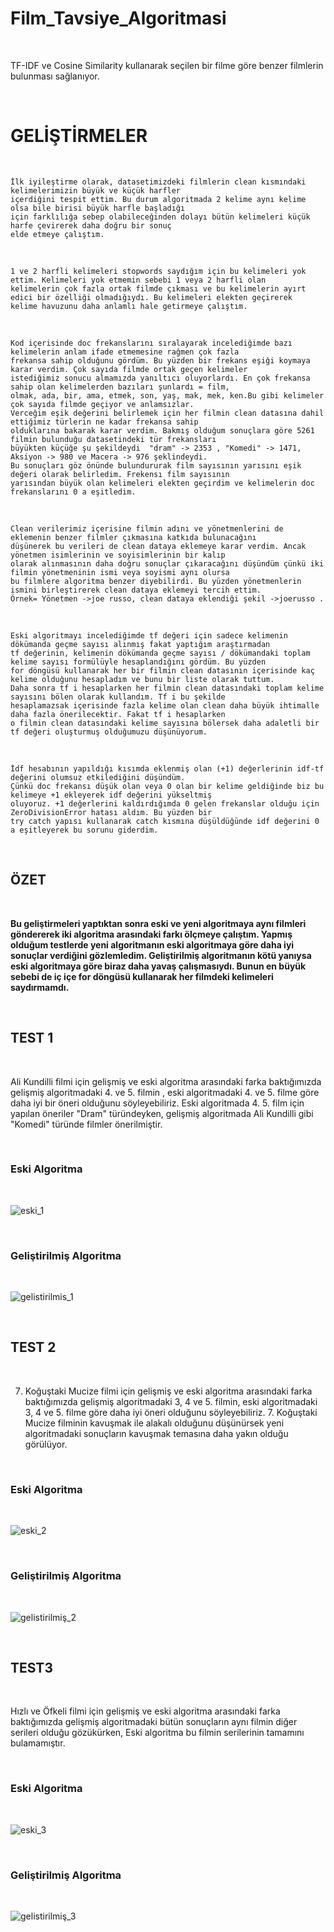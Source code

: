# Film_Tavsiye_Algoritmasi

<br/>

TF-IDF ve Cosine Similarity kullanarak seçilen bir filme göre benzer filmlerin bulunması sağlanıyor.

<br/>

# GELİŞTİRMELER

<br/>

```
İlk iyileştirme olarak, datasetimizdeki filmlerin clean kısmındaki kelimelerimizin büyük ve küçük harfler 
içerdiğini tespit ettim. Bu durum algoritmada 2 kelime aynı kelime olsa bile birisi büyük harfle başladığı 
için farklılığa sebep olabileceğinden dolayı bütün kelimeleri küçük harfe çevirerek daha doğru bir sonuç 
elde etmeye çalıştım.
```

<br/>

```
1 ve 2 harfli kelimeleri stopwords saydığım için bu kelimeleri yok ettim. Kelimeleri yok etmemin sebebi 1 veya 2 harfli olan 
kelimelerin çok fazla ortak filmde çıkması ve bu kelimelerin ayırt edici bir özelliği olmadığıydı. Bu kelimeleri elekten geçirerek 
kelime havuzunu daha anlamlı hale getirmeye çalıştım.
```

<br/>

```
Kod içerisinde doc frekanslarını sıralayarak incelediğimde bazı kelimelerin anlam ifade etmemesine rağmen çok fazla 
frekansa sahip olduğunu gördüm. Bu yüzden bir frekans eşiği koymaya karar verdim. Çok sayıda filmde ortak geçen kelimeler 
istediğimiz sonucu almamızda yanıltıcı oluyorlardı. En çok frekansa sahip olan kelimelerden bazıları şunlardı = film, 
olmak, ada, bir, ama, etmek, son, yaş, mak, mek, ken.Bu gibi kelimeler çok sayıda filmde geçiyor ve anlamsızlar. 
Verceğim eşik değerini belirlemek için her filmin clean datasına dahil ettiğimiz türlerin ne kadar frekansa sahip 
olduklarına bakarak karar verdim. Bakmış olduğum sonuçlara göre 5261 filmin bulunduğu datasetindeki tür frekansları
büyükten küçüğe şu şekildeydi  "dram" -> 2353 , "Komedi" -> 1471,   Aksiyon -> 980 ve Macera -> 976 şeklindeydi. 
Bu sonuçları göz önünde bulundururak film sayısının yarısını eşik değeri olarak belirledim. Frekensı film sayısının 
yarısından büyük olan kelimeleri elekten geçirdim ve kelimelerin doc frekanslarını 0 a eşitledim.
```

<br/>

```
Clean verilerimiz içerisine filmin adını ve yönetmenlerini de eklemenin benzer filmler çıkmasına katkıda bulunacağını 
düşünerek bu verileri de clean dataya eklemeye karar verdim. Ancak yönetmen isimlerinin ve soyisimlerinin bir kalıp 
olarak alınmasının daha doğru sonuçlar çıkaracağını düşündüm çünkü iki filmin yönetmeninin ismi veya soyismi aynı olursa 
bu filmlere algoritma benzer diyebilirdi. Bu yüzden yönetmenlerin ismini birleştirerek clean dataya eklemeyi tercih ettim.
Örnek= Yönetmen ->joe russo, clean dataya eklendiği şekil ->joerusso . 
```

<br/>

```
Eski algoritmayı incelediğimde tf değeri için sadece kelimenin dökümanda geçme sayısı alınmış fakat yaptığım araştırmadan 
tf değerinin, kelimenin dökümanda geçme sayısı / dökümandaki toplam kelime sayısı formülüyle hesaplandığını gördüm. Bu yüzden 
for döngüsü kullanarak her bir filmin clean datasının içerisinde kaç kelime olduğunu hesapladım ve bunu bir liste olarak tuttum.
Daha sonra tf i hesaplarken her filmin clean datasındaki toplam kelime sayısını bölen olarak kullandım. Tf i bu şekilde 
hesaplamazsak içerisinde fazla kelime olan clean daha büyük ihtimalle daha fazla önerilecektir. Fakat tf i hesaplarken 
o filmin clean datasındaki kelime sayısına bölersek daha adaletli bir tf değeri oluşturmuş olduğumuzu düşünüyorum.
```

<br/>

```
İdf hesabının yapıldığı kısımda eklenmiş olan (+1) değerlerinin idf-tf değerini olumsuz etkilediğini düşündüm. 
Çünkü doc frekansı düşük olan veya 0 olan bir kelime geldiğinde biz bu kelimeye +1 ekleyerek idf değerini yükseltmiş
oluyoruz. +1 değerlerini kaldırdığımda 0 gelen frekanslar olduğu için ZeroDivisionError hatası aldım. Bu yüzden bir 
try catch yapısı kullanarak catch kısmına düşüldüğünde idf değerini 0 a eşitleyerek bu sorunu giderdim.
```
<br/>

## ÖZET

<br/>

**Bu geliştirmeleri yaptıktan sonra eski ve yeni algoritmaya aynı filmleri göndererek iki algoritma arasındaki farkı ölçmeye çalıştım. Yapmış olduğum testlerde yeni algoritmanın eski algoritmaya göre daha iyi sonuçlar verdiğini gözlemledim. Geliştirilmiş algoritmanın kötü yanıysa eski algoritmaya göre biraz daha yavaş çalışmasıydı. Bunun en büyük sebebi de iç içe for döngüsü kullanarak her filmdeki kelimeleri saydırmamdı.**

<br/>

## TEST 1

<br/>

Ali Kundilli filmi için gelişmiş ve eski algoritma arasındaki farka baktığımızda gelişmiş algoritmadaki 4. ve 5. filmin  , eski algoritmadaki 4. ve 5. filme göre daha iyi bir öneri olduğunu söyleyebiliriz. Eski algoritmada 4. 5. film için yapılan öneriler "Dram" türündeyken, gelişmiş algoritmada Ali Kundilli gibi "Komedi"  türünde filmler önerilmiştir.

<br/>

### Eski Algoritma

<br/>

![eski_1](https://user-images.githubusercontent.com/77435563/198852219-e7f83514-7259-4ee9-bff5-683ffd3b1ed1.jpg)

<br/>

### Geliştirilmiş Algoritma

<br/>

![gelistirilmis_1](https://user-images.githubusercontent.com/77435563/198852266-b3fb2476-f380-405b-8a41-df0e828d6fbf.jpg)

<br/>

## TEST 2

<br/>

 7. Koğuştaki Mucize filmi için gelişmiş ve eski algoritma arasındaki farka baktığımızda gelişmiş algoritmadaki 3, 4 ve  5. filmin, eski algoritmadaki 3, 4 ve 5. filme göre daha iyi öneri olduğunu söyleyebiliriz. 7. Koğuştaki Mucize filminin kavuşmak ile alakalı olduğunu düşünürsek yeni algoritmadaki sonuçların kavuşmak temasına daha yakın olduğu görülüyor.

<br/>

### Eski Algoritma

<br/>

![eski_2](https://user-images.githubusercontent.com/77435563/198852364-aa297953-99dc-4a6a-99b8-18dd5402154b.jpg)

<br/>

### Geliştirilmiş Algoritma

<br/>

![gelistirilmiş_2](https://user-images.githubusercontent.com/77435563/198852380-4f8a680b-55df-48b1-a561-40cad0e8d631.jpg)

<br/>




## TEST3

<br/>

Hızlı ve Öfkeli filmi için gelişmiş ve eski algoritma arasındaki farka baktığımızda gelişmiş algoritmadaki bütün sonuçların aynı filmin diğer serileri olduğu gözükürken, Eski algoritma bu filmin serilerinin tamamını bulamamıştır.

<br/>

### Eski Algoritma

<br/>

![eski_3](https://user-images.githubusercontent.com/77435563/198852391-60043091-d860-4442-8179-7cecc86a9ddd.jpg)

<br/>

### Geliştirilmiş Algoritma

<br/>

![gelistirilmiş_3](https://user-images.githubusercontent.com/77435563/198852403-5e034f88-b282-4b3e-8d95-9d07b1ec5203.jpg)

<br/>


